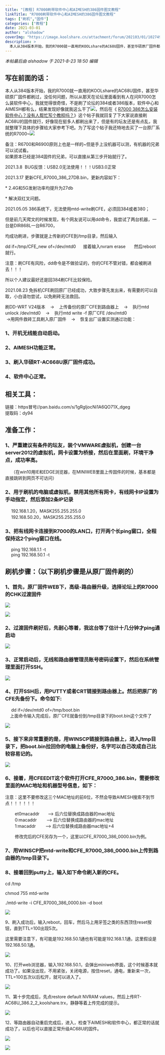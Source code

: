 ```yaml
---
title: "[教程] R7000刷带软件中心和AIMESH的386固件图文教程"
linkTitle: "R7000刷带软件中心和AIMESH的386固件图文教程"
tags: ["刷机","固件"]
categories: ["教程"]
date: 2021-03-01
author: "alshadow"
coverImg: "https://image.koolshare.cn/attachment/forum/202103/01/102749qca2a1i9ijuz4su4.png"
description: >
  本人从384版本开始，我的R7000就一直用的KOOLshare的AC68U固件，甚至华硕原厂固件都刷过，没任何问题，所以从那天在论坛里面看到有人在问R7000怎么装软件中心，我就觉得很奇怪，不是刷了论坛的384或者386版本，软件中心和AIMESH都有么，结果发现好像就我这么干了!
---
```

      
      
     
_本帖最后由 alshadow 于 2021-8-23 18:50 编辑_  
  

## 写在前面的话：  
本人从384版本开始，我的R7000就一直用的KOOLshare的AC68U固件，甚至华硕原厂固件都刷过，没任何问题，所以从那天在论坛里面看到有人在问R7000怎么装软件中心，我就觉得很奇怪，不是刷了论坛的384或者386版本，软件中心和AIMESH都有么，结果发现好像就我这么干了![](https://koolshare.cn/static/image/smiley/default/titter.gif)，然后在《 [R7000 386怎么安装软件中心？没有人帮忙写个教程吗？](https://koolshare.cn/thread-192736-1-1.html)》这个帖子我就回复了下大家说直接刷AC68U的固件就行，好像现在挺多人都刷出来了，但是有的坛友还是有点乱，我就整理下具体的步骤给大家参考下吧。为了写这个帖子我还特地去买了一台原厂系统的R7000~![](https://koolshare.cn/static/image/smiley/default/lol.gif)  
  
备注：R6700和R6900原则上也是一样的~但是手上没机器可以测，有机器的兄弟可以试试看。  
如果原本已经是384固件的兄弟，可以直接从第三步开始就行了。

  

2021.3.8  BUG反馈：USB2.0无法使用！！！USB3.0正常

2021.3.17 更新CFE\_R7000\_386\_27DB.bin，更新内容如下：

 \* 2.4G和5G发射功率均提升为27db

 \* 解决双红叉问题。

2021.05.05 386系统下，无法使用mtd-write刷CFE，必须回384或者380；

 但是前几天爬文的时候发现，有个网友说可以用dd命令，我尝试了两台机器，一台是DIR868L一台R6700，

 均成功刷进，步骤就是上传新的CFE到/tmp目录，然后输入

 dd if=/tmp/CFE\_new of=/dev/mtd0      接着输入nvram erase       然后reboot就行。

 注意：刷CFE有风险，dd命令是不做验证的，你的CFE不管对错，都会被刷进去！！！

 所以个人建议最好还是回384刷CFE比较保险。

2021.08.23 免拆机CFE刷回原厂已经成功，大致步骤先发出来，有需要的可以自取，小白请勿尝试，以免刷砖无法救回。

 刷DD-WRT V24版本    ->    上传备份的原厂CFE到路由器上    ->    执行mtd unlock /dev/mtd0    ->    执行mtd write -f 原厂CFE /dev/mtd0                           ->用网件救砖工具刷入原厂固件    ->    恢复出厂设置实测通过功能：  
### 1、开机无线能自动启动。  
### 2、AIMESH功能正常。  
### 3、刷入华硕RT-AC668U原厂固件成功。  
### 4、软件中心正常。  
  
  
## 相关工具：  
链接：https冒号//pan.baidu.com/s/1gRgljocNi1A6QO71X\_dgeg  
提取码：dy94  
  
  
## 准备工作：  
### 1、严重建议有条件的坛友，装个VMWARE虚拟机，创建一台server2012的虚拟机，网卡设置为桥接，然后在里面刷，环境干净点，成功率高。  
     （在win10用IE和EDGE浏览器，在MINIWEB里面上传固件的时候，基本都是直接跳转到网页不可访问）  
### 2、用于刷机的电脑或虚拟机，禁用其他所有网卡，有线网卡IP设置为手动指定，然后添加2条IP记录  
     192.168.1.20，MASK255.255.255.0  
     192.168.50.20，MASK255.255.255.0  
### 3、把有线网卡连接到R7000的LAN口，打开两个长ping窗口，全程保持这2个ping窗口在线。  
     ping 192.168.1.1 -t  
     ping 192.168.50.1 -t  
  
## 刷机步骤：（以下刷机步骤是从原厂固件刷的）

### 1、首先，原厂固件WEB下，高级-路由器升级，选择论坛上的R7000的CHK过渡固件  

![](https://image.koolshare.cn/attachment/forum/202103/01/102409rvs6qs68ieix5qoi.png)







![](https://image.koolshare.cn/attachment/forum/202103/01/102609c6lhl6tci9q9w96l.png)







  

### 2、过渡固件刷好后，先耐心等着，我这台等了估计十几分钟才ping通启动

![](https://image.koolshare.cn/attachment/forum/202103/01/102749qca2a1i9ijuz4su4.png)







### 3、正常启动后，无线和路由器管理员账号密码设置下，然后在系统管理里面打开SSH。  

![](https://image.koolshare.cn/attachment/forum/202103/01/102901nmx5mxz5x6axmg9q.png)







### 4、打开SSH后，用PUTTY或者CRT链接到路由器上。然后把原厂的CFE先备份下。命令如下:  
     dd if=/dev/mtd0 of=/tmp/boot.bin  
    上面命令输入完成后，原厂CFE就备份到/tmp目录下的boot.bin这个文件了  

![](https://image.koolshare.cn/attachment/forum/202103/01/103000lcj64nn0koka5njg.png)







### 5、接下来非常重要的是，用WINSCP链接到路由器上，进入/tmp目录下，把boot.bin拉回你的电脑上备份好，名字可以自己改成自己比较容易记的。

![](https://image.koolshare.cn/attachment/forum/202103/01/103315irri3102bj2rjbrp.png)







### 6、接着，用CFEEDIT这个软件打开CFE\_R7000\_386.bin，需要修改里面的MAC地址和机器型号信息，如下：

  

注意：这里不要修改这三个MAC地址的前6位，不然会导致AIMESH搜索不到节点！！！！！！

  

        et0macaddr       --> 后六位替换成路由器的mac地址  
        0:macaddr        --> 后六位替换成路由器的mac地址  
        1:macaddr        --> 后六位替换成路由器mac地址+4

        修改完后的CFE另存为一个，这里以CFE\_R7000\_386\_0000.bin为例。

### 7、用WINSCP把mtd-write和CFE\_R7000\_386\_0000.bin上传到路由器的/tmp目录下。

### 8、接着回到putty上，输入如下命令刷入新的CFE。

 cd /tmp

 chmod 755 mtd-write

 ./mtd-write -i CFE\_R7000\_386\_0000.bin -d boot

![](https://image.koolshare.cn/attachment/forum/202103/01/103832jwantdkhhkhd2720.png)







9、刷入成功后，输入reboot，回车，然后马上用牙签之类的东西顶住reset按钮，直到TTL=100出现5次。

 这里需要注意下，有可能是192.168.50.1通也有可能是192.168.1.1通，这里假设是192.168.50.1通。

![](https://image.koolshare.cn/attachment/forum/202103/01/104014jam80nzimnreraz0.png)







10、打开web浏览器，输入192.168.50.1，会弹出miniweb界面，这个时候基本就成功了。如果没出现，不用紧张，关闭电源，按住reset，通电，重新来一次，TTL=100五次以后松开，就可以进入了。

![](https://image.koolshare.cn/attachment/forum/202103/01/104147a9n0177mu0n01wz7.png)







11、第十步完成后，先点restore default NVRAM values，然后上传RT-AC68U\_386.2\_2\_koolshare.trx，静静等着上传完成的提示。

![](https://image.koolshare.cn/attachment/forum/202103/01/104341yjet0ai8otan8zqi.png)







12、等路由器自动重启完成后，进入，检查下AIMESH和软件中心，都正常的话就成功了，以后也可以直接正常升级AC68U的固件。

![](https://image.koolshare.cn/attachment/forum/202103/01/104450ihunvquhh43anvll.png)







![](https://image.koolshare.cn/attachment/forum/202103/01/104450tduhid08dvnhid37.png)





